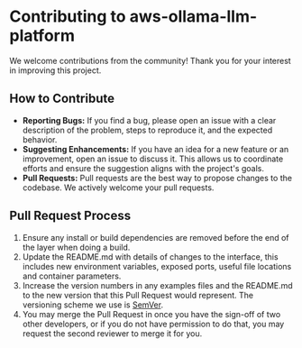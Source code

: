 # Contributing to aws-ollama-llm-platform

We welcome contributions from the community! Thank you for your interest in improving this project.

## How to Contribute

-   **Reporting Bugs:** If you find a bug, please open an issue with a clear description of the problem, steps to reproduce it, and the expected behavior.
-   **Suggesting Enhancements:** If you have an idea for a new feature or an improvement, open an issue to discuss it. This allows us to coordinate efforts and ensure the suggestion aligns with the project's goals.
-   **Pull Requests:** Pull requests are the best way to propose changes to the codebase. We actively welcome your pull requests.

## Pull Request Process

1.  Ensure any install or build dependencies are removed before the end of the layer when doing a build.
2.  Update the README.md with details of changes to the interface, this includes new environment variables, exposed ports, useful file locations and container parameters.
3.  Increase the version numbers in any examples files and the README.md to the new version that this Pull Request would represent. The versioning scheme we use is [SemVer](http://semver.org/).
4.  You may merge the Pull Request in once you have the sign-off of two other developers, or if you do not have permission to do that, you may request the second reviewer to merge it for you.